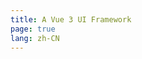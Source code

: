 ```yaml
---
title: A Vue 3 UI Framework
page: true
lang: zh-CN
---
```


<ClientOnly>
<ParallaxHome />
</ClientOnly>
